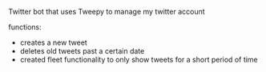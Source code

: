 Twitter bot that uses Tweepy to manage my twitter account

functions:  
* creates a new tweet   
* deletes old tweets past a certain date  
* created fleet functionality to only show tweets for a short period of time  